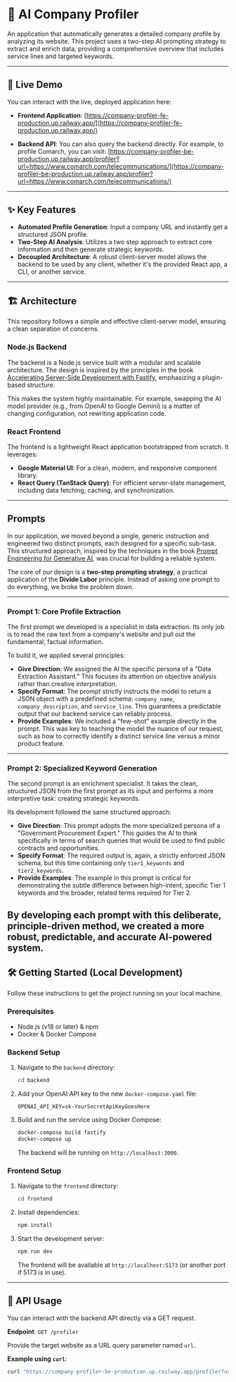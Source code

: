 # 🏢 AI Company Profiler

An application that automatically generates a detailed company profile by analyzing its website. This project uses a two-step AI prompting strategy to extract and enrich data, providing a comprehensive overview that includes service lines and targeted keywords.

---

## 🚀 Live Demo

You can interact with the live, deployed application here:

* **Frontend Application**: [https://company-profiler-fe-production.up.railway.app/](https://company-profiler-fe-production.up.railway.app/)

* **Backend API**: You can also query the backend directly. For example, to profile Comarch, you can visit: [https://company-profiler-be-production.up.railway.app/profiler?url=https://www.comarch.com/telecommunications/](https://company-profiler-be-production.up.railway.app/profiler?url=https://www.comarch.com/telecommunications/)

---

## ✨ Key Features

* **Automated Profile Generation**: Input a company URL and instantly get a structured JSON profile.
* **Two-Step AI Analysis**: Utilizes a two step approach to extract core information and then generate strategic keywords.
* **Decoupled Architecture**: A robust client-server model allows the backend to be used by any client, whether it's the provided React app, a CLI, or another service.
---

## 🏗️ Architecture

This repository follows a simple and effective client-server model, ensuring a clean separation of concerns.

### Node.js Backend

The backend is a Node.js service built with a modular and scalable architecture. The design is inspired by the principles in the book [Accelerating Server-Side Development with Fastify](https://www.amazon.com/Accelerating-Server-Side-Development-Fastify-comprehensive-ebook/dp/B0B2PR8RQY), emphasizing a plugin-based structure.

This makes the system highly maintainable. For example, swapping the AI model provider (e.g., from OpenAI to Google Gemini) is a matter of changing configuration, not rewriting application code.

### React Frontend

The frontend is a lightweight React application bootstrapped from scratch. It leverages:

* **Google Material UI**: For a clean, modern, and responsive component library.
* **React Query (TanStack Query)**: For efficient server-state management, including data fetching, caching, and synchronization.

---

## Prompts
In our application, we moved beyond a single, generic instruction and engineered two distinct prompts, each designed for a specific sub-task. This structured approach, inspired by the techniques in the book [Prompt Engineering for Generative AI](https://www.amazon.com.br/Prompt-Engineering-Generative-AI-Future-Proof/dp/109815343X/), was crucial for building a reliable system.

The core of our design is a **two-step prompting strategy**, a practical application of the **Divide Labor** principle. Instead of asking one prompt to do everything, we broke the problem down.

---

### Prompt 1: Core Profile Extraction

The first prompt we developed is a specialist in data extraction. Its only job is to read the raw text from a company's website and pull out the fundamental, factual information.

To build it, we applied several principles:

* **Give Direction**: We assigned the AI the specific persona of a "Data Extraction Assistant." This focuses its attention on objective analysis rather than creative interpretation.
* **Specify Format**: The prompt strictly instructs the model to return a JSON object with a predefined schema: `company_name`, `company_description`, and `service_line`. This guarantees a predictable output that our backend service can reliably process.
* **Provide Examples**: We included a "few-shot" example directly in the prompt. This was key to teaching the model the nuance of our request, such as how to correctly identify a distinct service line versus a minor product feature.

---

### Prompt 2: Specialized Keyword Generation

The second prompt is an enrichment specialist. It takes the clean, structured JSON from the first prompt as its input and performs a more interpretive task: creating strategic keywords.

Its development followed the same structured approach:

* **Give Direction**: This prompt adopts the more specialized persona of a "Government Procurement Expert." This guides the AI to think specifically in terms of search queries that would be used to find public contracts and opportunities.
* **Specify Format**: The required output is, again, a strictly enforced JSON schema, but this time containing only `tier1_keywords` and `tier2_keywords`.
* **Provide Examples**: The example in this prompt is critical for demonstrating the subtle difference between high-intent, specific Tier 1 keywords and the broader, related terms required for Tier 2.

By developing each prompt with this deliberate, principle-driven method, we created a more robust, predictable, and accurate AI-powered system.
---

## 🛠️ Getting Started (Local Development)

Follow these instructions to get the project running on your local machine.

### Prerequisites

* Node.js (v18 or later) & npm
* Docker & Docker Compose

### Backend Setup

1.  Navigate to the `backend` directory:
    ```bash
    cd backend
    ```
2.  Add your OpenAI API key to the new `docker-compose.yaml` file:
    ```
    OPENAI_API_KEY=sk-YourSecretApiKeyGoesHere
    ```
3.  Build and run the service using Docker Compose:
    ```bash
    docker-compose build fastify
    docker-compose up
    ```
    The backend will be running on `http://localhost:3000`.

### Frontend Setup

1.  Navigate to the `frontend` directory:
    ```bash
    cd frontend
    ```
2.  Install dependencies:
    ```bash
    npm install
    ```
3.  Start the development server:
    ```bash
    npm run dev
    ```
    The frontend will be available at `http://localhost:5173` (or another port if 5173 is in use).

---

## 🔌 API Usage

You can interact with the backend API directly via a GET request.

**Endpoint**: `GET /profiler`

Provide the target website as a URL query parameter named `url`.

**Example using `curl`**:

```bash
curl "https://company-profiler-be-production.up.railway.app/profiler?url=https://www.ibm.com"

